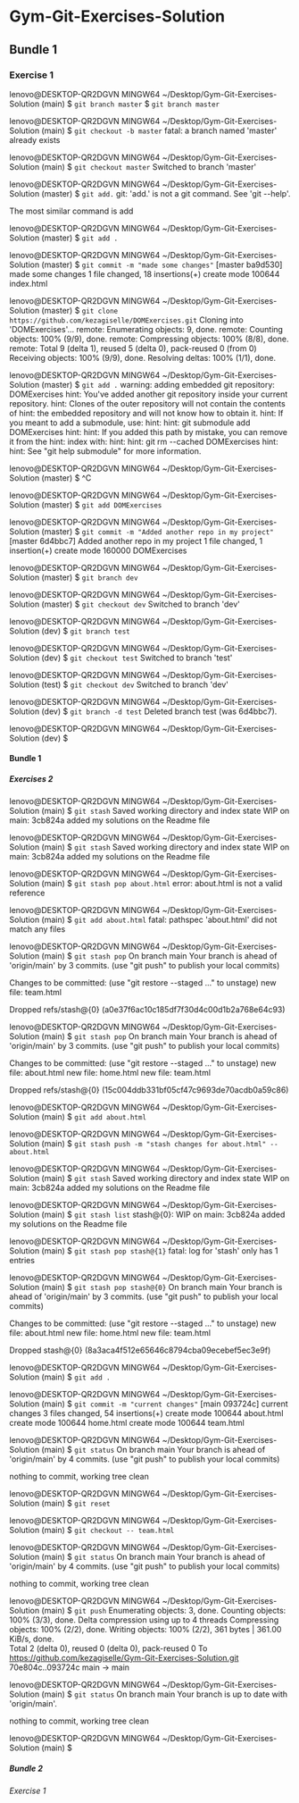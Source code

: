 # Gym-Git-Exercises-Solution
## Bundle 1
### Exercise 1

lenovo@DESKTOP-QR2DGVN MINGW64 ~/Desktop/Gym-Git-Exercises-Solution (main)
$ `git branch master`
$ `git branch master`

lenovo@DESKTOP-QR2DGVN MINGW64 ~/Desktop/Gym-Git-Exercises-Solution (main)
$ `git checkout -b master`
fatal: a branch named 'master' already exists

lenovo@DESKTOP-QR2DGVN MINGW64 ~/Desktop/Gym-Git-Exercises-Solution (main)
$ `git checkout master`
Switched to branch 'master'

lenovo@DESKTOP-QR2DGVN MINGW64 ~/Desktop/Gym-Git-Exercises-Solution (master)
$ `git add.`
git: 'add.' is not a git command. See 'git --help'.

The most similar command is
        add

lenovo@DESKTOP-QR2DGVN MINGW64 ~/Desktop/Gym-Git-Exercises-Solution (master)
$ `git add .`

lenovo@DESKTOP-QR2DGVN MINGW64 ~/Desktop/Gym-Git-Exercises-Solution (master)
$ `git commit -m "made some changes"`
[master ba9d530] made some changes
 1 file changed, 18 insertions(+)
 create mode 100644 index.html

lenovo@DESKTOP-QR2DGVN MINGW64 ~/Desktop/Gym-Git-Exercises-Solution (master)
$ `git clone https://github.com/kezagiselle/DOMExercises.git`
Cloning into 'DOMExercises'...
remote: Enumerating objects: 9, done.
remote: Counting objects: 100% (9/9), done.
remote: Compressing objects: 100% (8/8), done.
remote: Total 9 (delta 1), reused 5 (delta 0), pack-reused 0 (from 0)
Receiving objects: 100% (9/9), done.
Resolving deltas: 100% (1/1), done.

lenovo@DESKTOP-QR2DGVN MINGW64 ~/Desktop/Gym-Git-Exercises-Solution (master)
$ `git add .`
warning: adding embedded git repository: DOMExercises
hint: You've added another git repository inside your current repository.
hint: Clones of the outer repository will not contain the contents of
hint: the embedded repository and will not know how to obtain it. 
hint: If you meant to add a submodule, use:
hint: 
hint:   git submodule add <url> DOMExercises
hint: 
hint: If you added this path by mistake, you can remove it from the
hint: index with:
hint: 
hint:   git rm --cached DOMExercises
hint: 
hint: See "git help submodule" for more information.

lenovo@DESKTOP-QR2DGVN MINGW64 ~/Desktop/Gym-Git-Exercises-Solution (master)
$ ^C

lenovo@DESKTOP-QR2DGVN MINGW64 ~/Desktop/Gym-Git-Exercises-Solution (master)
$ `git add DOMExercises`

lenovo@DESKTOP-QR2DGVN MINGW64 ~/Desktop/Gym-Git-Exercises-Solution (master)
$ `git commit -m "Added another repo in my project"`
[master 6d4bbc7] Added another repo in my project
 1 file changed, 1 insertion(+)
 create mode 160000 DOMExercises

lenovo@DESKTOP-QR2DGVN MINGW64 ~/Desktop/Gym-Git-Exercises-Solution (master)
$ `git branch dev`

lenovo@DESKTOP-QR2DGVN MINGW64 ~/Desktop/Gym-Git-Exercises-Solution (master)
$ `git checkout dev`
Switched to branch 'dev'

lenovo@DESKTOP-QR2DGVN MINGW64 ~/Desktop/Gym-Git-Exercises-Solution (dev)
$ `git branch test`

lenovo@DESKTOP-QR2DGVN MINGW64 ~/Desktop/Gym-Git-Exercises-Solution (dev)
$ `git checkout test`
Switched to branch 'test'

lenovo@DESKTOP-QR2DGVN MINGW64 ~/Desktop/Gym-Git-Exercises-Solution (test)
$ `git checkout dev`
Switched to branch 'dev'

lenovo@DESKTOP-QR2DGVN MINGW64 ~/Desktop/Gym-Git-Exercises-Solution (dev)
$ `git branch -d test`
Deleted branch test (was 6d4bbc7).

lenovo@DESKTOP-QR2DGVN MINGW64 ~/Desktop/Gym-Git-Exercises-Solution (dev)
$

#### Bundle 1
##### Exercises 2

lenovo@DESKTOP-QR2DGVN MINGW64 ~/Desktop/Gym-Git-Exercises-Solution (main)
$ `git stash`
Saved working directory and index state WIP on main: 3cb824a added my solutions on the Readme file

lenovo@DESKTOP-QR2DGVN MINGW64 ~/Desktop/Gym-Git-Exercises-Solution (main)
$ `git stash`
Saved working directory and index state WIP on main: 3cb824a added my solutions on the Readme file

lenovo@DESKTOP-QR2DGVN MINGW64 ~/Desktop/Gym-Git-Exercises-Solution (main)
$ `git stash pop about.html`
error: about.html is not a valid reference

lenovo@DESKTOP-QR2DGVN MINGW64 ~/Desktop/Gym-Git-Exercises-Solution (main)
$ `git add about.html`
fatal: pathspec 'about.html' did not match any files

lenovo@DESKTOP-QR2DGVN MINGW64 ~/Desktop/Gym-Git-Exercises-Solution (main)
$ `git stash pop`
On branch main
Your branch is ahead of 'origin/main' by 3 commits.
  (use "git push" to publish your local commits)

Changes to be committed:
  (use "git restore --staged <file>..." to unstage)
        new file:   team.html

Dropped refs/stash@{0} (a0e37f6ac10c185df7f30d4c00d1b2a768e64c93) 

lenovo@DESKTOP-QR2DGVN MINGW64 ~/Desktop/Gym-Git-Exercises-Solution (main)
$ `git stash pop`
On branch main
Your branch is ahead of 'origin/main' by 3 commits.
  (use "git push" to publish your local commits)

Changes to be committed:
  (use "git restore --staged <file>..." to unstage)
        new file:   about.html
        new file:   home.html
        new file:   team.html

Dropped refs/stash@{0} (15c004ddb331bf05cf47c9693de70acdb0a59c86)

lenovo@DESKTOP-QR2DGVN MINGW64 ~/Desktop/Gym-Git-Exercises-Solution (main)
$ `git add about.html`

lenovo@DESKTOP-QR2DGVN MINGW64 ~/Desktop/Gym-Git-Exercises-Solution (main)
$ `git stash push -m "stash changes for about.html" --about.html`

lenovo@DESKTOP-QR2DGVN MINGW64 ~/Desktop/Gym-Git-Exercises-Solution (main)
$ `git stash`
Saved working directory and index state WIP on main: 3cb824a added my solutions on the Readme file

lenovo@DESKTOP-QR2DGVN MINGW64 ~/Desktop/Gym-Git-Exercises-Solution (main)
$ `git stash list`
stash@{0}: WIP on main: 3cb824a added my solutions on the Readme file

lenovo@DESKTOP-QR2DGVN MINGW64 ~/Desktop/Gym-Git-Exercises-Solution (main)
$ `git stash pop stash@{1}`
fatal: log for 'stash' only has 1 entries

lenovo@DESKTOP-QR2DGVN MINGW64 ~/Desktop/Gym-Git-Exercises-Solution (main)
$ `git stash pop stash@{0}`
On branch main
Your branch is ahead of 'origin/main' by 3 commits.
  (use "git push" to publish your local commits)

Changes to be committed:
  (use "git restore --staged <file>..." to unstage)
        new file:   about.html
        new file:   home.html
        new file:   team.html

Dropped stash@{0} (8a3aca4f512e65646c8794cba09ecebef5ec3e9f)

lenovo@DESKTOP-QR2DGVN MINGW64 ~/Desktop/Gym-Git-Exercises-Solution (main)
$ `git add .`

lenovo@DESKTOP-QR2DGVN MINGW64 ~/Desktop/Gym-Git-Exercises-Solution (main)
$ `git commit -m "current changes"`
[main 093724c] current changes
 3 files changed, 54 insertions(+)
 create mode 100644 about.html
 create mode 100644 home.html
 create mode 100644 team.html

lenovo@DESKTOP-QR2DGVN MINGW64 ~/Desktop/Gym-Git-Exercises-Solution (main)
$ `git status`
On branch main
Your branch is ahead of 'origin/main' by 4 commits.
  (use "git push" to publish your local commits)

nothing to commit, working tree clean

lenovo@DESKTOP-QR2DGVN MINGW64 ~/Desktop/Gym-Git-Exercises-Solution (main)
$ `git reset`

lenovo@DESKTOP-QR2DGVN MINGW64 ~/Desktop/Gym-Git-Exercises-Solution (main)
$ `git checkout -- team.html`

lenovo@DESKTOP-QR2DGVN MINGW64 ~/Desktop/Gym-Git-Exercises-Solution (main)
$ `git status`
On branch main
Your branch is ahead of 'origin/main' by 4 commits.
  (use "git push" to publish your local commits)

nothing to commit, working tree clean

lenovo@DESKTOP-QR2DGVN MINGW64 ~/Desktop/Gym-Git-Exercises-Solution (main)
$ `git push`
Enumerating objects: 3, done.
Counting objects: 100% (3/3), done.
Delta compression using up to 4 threads
Compressing objects: 100% (2/2), done.
Writing objects: 100% (2/2), 361 bytes | 361.00 KiB/s, done.      
Total 2 (delta 0), reused 0 (delta 0), pack-reused 0
To https://github.com/kezagiselle/Gym-Git-Exercises-Solution.git
   70e804c..093724c  main -> main

lenovo@DESKTOP-QR2DGVN MINGW64 ~/Desktop/Gym-Git-Exercises-Solution (main)
$ `git status`
On branch main
Your branch is up to date with 'origin/main'.

nothing to commit, working tree clean

lenovo@DESKTOP-QR2DGVN MINGW64 ~/Desktop/Gym-Git-Exercises-Solution (main)
$
##### Bundle 2
###### Exercise 1
